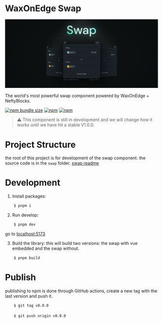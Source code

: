# WaxOnEdge Swap

![](preview.png)

The world's most powerful swap component powered by WaxOnEdge + NeftyBlocks.

[![npm bundle size](https://img.shields.io/bundlephobia/min/@waxonedge/swap?style=flat)](https://www.npmjs.org/package/@waxonedge/swap)
[![npm](https://img.shields.io/npm/dw/@waxonedge/swap?style=flat)](https://www.npmjs.org/package/@waxonedge/swap)
[![npm](https://img.shields.io/npm/v/@waxonedge/swap?style=flat)](https://www.npmjs.org/package/@waxonedge/swap)

> ⚠️ This component is still in development and we will change how it works until we have hit a stable V1.0.0.

# Project Structure

the root of this project is for development of the swap component. the source code is in the `swap` folder. [swap readme](./swap/README.md)

# Development

1. Install packages:

```bash
    $ pnpm i
```

2. Run develop:

```bash
    $ pnpm dev
```

go to [localhost:5173](http://localhost:5173/)

3. Build the library:
   this will build two versions: the swap with vue embedded and the swap without.

```bash
    $ pnpm build
```

# Publish

publishing to npm is done through GitHub actions, create a new tag with the last version and push it.

```bash
    $ git tag v0.0.0

    $ git push origin v0.0.0
```
